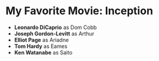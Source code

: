 # My Favorite Movie: **Inception**
- **Leonardo DiCaprio** as Dom Cobb
- **Joseph Gordon-Levitt** as Arthur
- **Elliot Page** as Ariadne
- **Tom Hardy** as Eames
- **Ken Watanabe** as Saito
